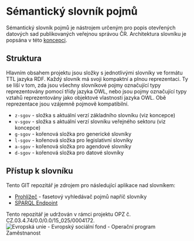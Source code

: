# Sémantický slovník pojmů

Sémantický slovník pojmů je nástrojem určeným pro popis otevřených datových sad publikovaných veřejnou správou ČR. Architektura slovníku je popsána v této [koncepci](https://opendata.gov.cz/dokumenty:s%C3%A9mantick%C3%BD-slovn%C3%ADk-pojm%C5%AF:start).

## Struktura
Hlavním obsahem projektu jsou složky s jednotlivými slovníky ve formátu TTL jazyka RDF. Každý slovník má svoji kompaktní a plnou reprezentaci. Ty se liší v tom, zda jsou všechny slovníkové pojmy označující typy reprezentovány pomocí třídy jazyka OWL, nebo jsou pojmy označující typy vztahů reprezentovány jako objektové vlastnosti jazyka OWL. Obě reprezentace jsou vzájemně pojmově kompatibilní.
* `z-sgov` - složka s aktuální verzí základního slovníku (viz koncepce)
* `v-sgov` - složka s aktuální verzí slovníku veřejného sektoru (viz koncepce)
* `g-sgov` - kořenová složka pro generické slovníky
* `l-sgov` - kořenová složka pro legislativní slovníky
* `a-sgov` - kořenová složka pro agendové slovníky
* `d-sgov` - kořenová složka pro datové slovníky

## Přístup k slovníku
Tento GIT repozitář je zdrojem pro následující aplikace nad slovníkem:
* [Prohlížeč](https://slovník.gov.cz/prohlížeč) - fasetový vyhledávač pojmů napříč slovníky
* [SPARQL Endpoint](https://slovník.gov.cz/sparql)

Tento repozitář je udržován v rámci projektu OPZ č. CZ.03.4.74/0.0/0.0/15_025/0004172.
![Evropská unie - Evropský sociální fond - Operační program Zaměstnanost](https://data.gov.cz/images/ozp_logo_cz.jpg)
  